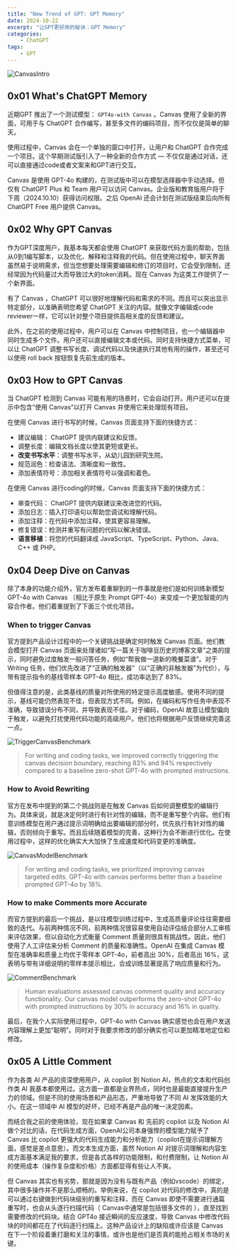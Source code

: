 ```yaml
---
title: "New Trend of GPT: GPT Memory"
date: 2024-10-22
excerpt: "让GPT更好用的秘诀：GPT Memory"
categories: 
    - ChatGPT
tags: 
    - GPT
---
```




![CanvasIntro](\images\AI\Canvas.jpg)


## 0x01 What's ChatGPT Memory

近期GPT 推出了一个测试模型： `GPT4o-with Canvas` 。Canvas 使用了全新的界面，可用于与 ChatGPT 合作编写，甚至多文件的编码项目，而不仅仅是简单的聊天。

使用过程中，Canvas 会在一个单独的窗口中打开，让用户和 ChatGPT 合作完成一个项目。这个早期测试版引入了一种全新的合作方式 — 不仅仅是通过对话，还可以直接通过code或者文案来和GPT进行交互。 

Canvas 是使用 GPT-4o 构建的，在测试版中可以在模型选择器中手动选择。但仅有 ChatGPT Plus 和 Team 用户可以访问 Canvas。企业版和教育版用户将于下周（2024.10.10）获得访问权限。之后 OpenAI 还会计划在测试版结束后向所有 ChatGPT Free 用户提供 Canvas。

## 0x02 Why GPT Canvas

作为GPT深度用户，我基本每天都会使用 ChatGPT 来获取代码方面的帮助，包括从0到1编写脚本，以及优化、解释和注释我的代码。但在使用过程中，聊天界面虽然易于说明需求，但当您想要处理需要编辑和修订的项目时，它会受到限制，还经常因为代码量过大而导致过大的token消耗。现在 Canvas 为这类工作提供了一个新界面。

有了 Canvas ，ChatGPT 可以很好地理解代码和需求的不同。而且可以突出显示特定部分，以准确表明您希望 ChatGPT 关注的内容。就像文字编辑或code reviewer一样，它可以针对整个项目提供高相关度的反馈和建议。

此外，在之前的使用过程中，用户可以在 Canvas 中控制项目，也一个编辑器中同时生成多个文件。用户还可以直接编辑文本或代码。同时支持快捷方式菜单，可以让 ChatGPT 调整书写长度、调试代码以及​​快速执行其他有用的操作，甚至还可以使用 roll back 按钮恢复先前生成的版本。

## 0x03 How to GPT Canvas

当 ChatGPT 检测到 Canvas 可能有用的场景时，它会自动打开。用户还可以在提示中包含“使用 Canvas”以打开 Canvas 并使用它来处理现有项目。

在使用 Canvas 进行书写的时候，Canvas 页面支持下面的快捷方式：

- 建议编辑： ChatGPT 提供内联建议和反馈。
- 调整长度：编辑文档长度以使其更短或更长。
- **改变书写水平**：调整书写水平，从幼儿园到研究生院。
- 规范润色：检查语法、清晰度和一致性。
- 添加表情符号：添加相关表情符号以强调和着色。

在使用 Canvas 进行coding的时候，Canvas 页面支持下面的快捷方式：

- 审查代码： ChatGPT 提供内联建议来改进您的代码。
- 添加日志：插入打印语句以帮助您调试和理解代码。
- 添加注释：在代码中添加注释，使其更容易理解。
- 修复错误：检测并重写有问题的代码以解决错误。
- **语言移植**：将您的代码翻译成 JavaScript、TypeScript、Python、Java、C++ 或 PHP。

## 0x04 Deep Dive on Canvas

除了本身的功能介绍外，官方发布着重聊到的一件事就是他们是如何训练新模型 GPT-4o with Canvas （相比于原生 Prompt GPT-4o）来变成一个更加智能的内容合作者。他们着重提到了下面三个优化项目。

### When to trigger Canvas

官方提到产品设计过程中的一个关键挑战是确定何时触发 Canvas 页面。他们教会模型打开 Canvas 页面来处理诸如“写一篇关于咖啡豆历史的博客文章”之类的提示，同时避免过度触发一般问答任务，例如“帮我做一道新的晚餐菜谱”。对于 Writing 任务，他们优先改进了“正确的触发器”（以“正确的非触发器”为代价），与带有提示指令的基线零样本 GPT-4o 相比，成功率达到了 83%。

但值得注意的是，此类基线的质量对所使用的特定提示高度敏感。使用不同的提示，基线可能仍然表现不佳，但表现方式不同。例如，在编码和写作任务中表现不准确，导致错误分布不同，并导致表现不佳。对于编码，OpenAI 故意让模型偏向于触发，以避免打扰使用代码功能的高级用户。他们也将根据用户反馈继续完善这一点。

![TriggerCanvasBenchmark](\images\AI\Benchmark-01.jpg)

> For writing and coding tasks, we improved correctly triggering the canvas decision boundary, reaching 83% and 94% respectively compared to a baseline zero-shot GPT-4o with prompted instructions.

### How to Avoid Rewriting

官方在发布中提到的第二个挑战则是在触发 Canvas 后如何调整模型的编辑行为。具体来说，就是决定何时进行有针对性的编辑，而不是重写整个内容。他们有意训练模型在用户通过提示词明确给出要编辑的部分时，优先执行有针对性的编辑，否则倾向于重写。而且后续随着模型的完善，这种行为会不断进行优化。在使用过程中，这样的优化确实大大加快了生成速度和代码变更的准确度。

![CanvasModelBenchmark](\images\AI\Benchmark-02.jpg)

> For writing and coding tasks, we prioritized improving canvas targeted edits. GPT-4o with canvas performs better than a baseline prompted GPT-4o by 18%.

### How to make Comments more Accurate

而官方提到的最后一个挑战，是以往模型训练过程中，生成高质量评论往往需要细致的迭代。与前两种情况不同，前两种情况很容易使用自动评估结合部分人工审核来评估效果，但以自动化方式衡量 Comment 质量则很具有挑战性。因此，他们使用了人工评估来分析 Comment 的质量和准确性。OpenAI 在集成 Canvas 模型在准确率和质量上均优于零样本 GPT-4o，前者高出 30%，后者高出 16%，这表明与带有详细说明的零样本提示相比，合成训练显著提高了响应质量和行为。

![CommentBenchmark](\images\AI\Benchmark-03.jpg)

> Human evaluations assessed canvas comment quality and accuracy functionality. Our canvas model outperforms the zero-shot GPT-4o with prompted instructions by 30% in accuracy and 16% in quality.

最后，在我个人实际使用过程中，GPT-4o with Canvas 确实感觉也会在用户发送内容理解上更加“聪明”。同时对于我要求修改的部分确实也可以更加精准地定位和修改。

## 0x05 A Little Comment

作为各类 AI 产品的资深使用用户，从 copilot 到 Notion AI，热点的文本和代码创作类 AI 我基本都使用过。这方面一直都是业界热点，同时也是最能直接提升生产力的领域。但是不同的使用场景和产品形态，严重地导致了不同 AI 发挥效能的大小。在这一领域中 AI 模型的好坏，已经不再是产品的唯一决定因素。

而结合我之前的使用体验，现在如果拿 Canvas 和 先前的 copilot 以及 Notion AI 做个对比的话，在代码生成方面，OpenAI公司本身强悍的模型能力赋予了 Canvas 比 copilot 更强大的代码生成能力和分析能力（copilot在提示词理解方面，感觉是差点意思）。而文本生成方面，虽然 Notion AI 对提示词理解和内容生成方面基本满足我的要求，但是各式各样的功能限制，和付费限制，让 Notion AI 的使用成本（操作复杂度和价格）方面都显得有些让人不爽。

但 Canvas 其实也有劣势，那就是因为没有与既有产品（例如vscode）的绑定，其中很多操作并不是那么顺畅的。举例来说，在 copilot 对代码的修改中，真的是可以通过右键做到代码块级别的重写和注释，而在 Canvas 即使不需要进行通篇重写时，也会从头逐行扫描代码（ Canvas中通常是包括很多文件的 ），直至找到需要修改的代码块。结合 GPT4o 接近瞬间的反应速度，导致 Canvas 中修改代码块的时间都花在了代码逐行扫描上。这种产品设计上的缺陷或许应该是 Canvas 在下一个阶段着重打磨和关注的事情，或许也是他们是否真的能抢占相关市场的关键。
